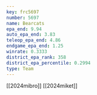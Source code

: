 ```yaml
---
key: frc5697
number: 5697
name: Bearcats
epa_end: 9.94
auto_epa_end: 3.83
teleop_epa_end: 4.86
endgame_epa_end: 1.25
winrate: 0.3333
district_epa_rank: 358
district_epa_percentile: 0.2994
type: Team
---
```

[[2024mibro]]
[[2024miket]]

